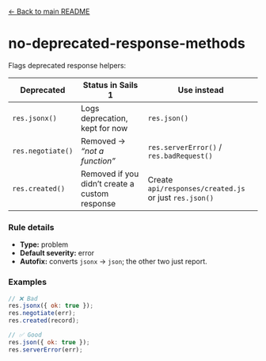 [← Back to main README](../READme.md)

# no-deprecated-response-methods

Flags deprecated response helpers:

| Deprecated        | Status in Sails 1                              | Use instead                                            |
| ----------------- | ---------------------------------------------- | ------------------------------------------------------ |
| `res.jsonx()`     | Logs deprecation, kept for now                 | `res.json()`                                           |
| `res.negotiate()` | Removed → _“not a function”_                   | `res.serverError()` / `res.badRequest()`               |
| `res.created()`   | Removed if you didn’t create a custom response | Create `api/responses/created.js` or just `res.json()` |

### Rule details

- **Type:** problem
- **Default severity:** error
- **Autofix:** converts `jsonx` → `json`; the other two just report.

### Examples

```js
// ❌ Bad
res.jsonx({ ok: true });
res.negotiate(err);
res.created(record);

// ✅ Good
res.json({ ok: true });
res.serverError(err);
```
